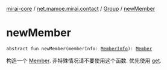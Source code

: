 [mirai-core](../../index.md) / [net.mamoe.mirai.contact](../index.md) / [Group](index.md) / [newMember](./new-member.md)

# newMember

`abstract fun newMember(memberInfo: `[`MemberInfo`](../../net.mamoe.mirai.data/-member-info/index.md)`): `[`Member`](../-member/index.md)

构造一个 [Member](../-member/index.md).
非特殊情况请不要使用这个函数. 优先使用 [get](get.md).

